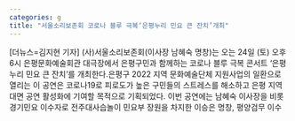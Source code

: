 ```yaml
---
categories: g
title: "서울소리보존회 코로나 블루 극복‘은평누리 민요 큰 잔치’개최"
---
```

[더뉴스=김지현 기자] (사)서울소리보존회(이사장 남혜숙 명창)는 오는 24일 (토) 오후 6시 은평문화예술회관 대극장에서 은평구민과 함께하는 코로나 블루 극복 콘서트 ‘은평 누리 민요 큰 잔치’를 개최한다.은평구 2022 지역 문화예술단체 지원사업의 일환으로 열리는 이 공연은 코로나19로 피로도가 높은 구민들의 스트레스를 해소하고 은평 지역 대면 공연 활성화에 기여할 목적으로 기획되었다.																이번 공연에는 남혜숙 이사장을 비롯 경기민요 이수자로 전주대사습놀이 민요부 장원을 차지한 이승은 명창, 평양검무 이수